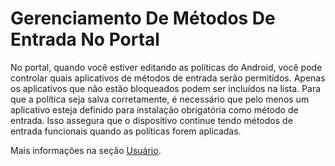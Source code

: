 # Gerenciamento De Métodos De Entrada No Portal

No portal, quando você estiver editando as políticas do Android, você pode controlar quais aplicativos de métodos de entrada serão permitidos. Apenas os aplicativos que não estão bloqueados podem ser incluídos na lista. Para que a política seja salva corretamente, é necessário que pelo menos um aplicativo esteja definido para instalação obrigatória como método de entrada. Isso assegura que o dispositivo continue tendo métodos de entrada funcionais quando as políticas forem aplicadas.

Mais informações na seção [Usuário](../../portal/configuracoes/gerenciar-politicas/editar-politica/editar-politica-android/configuracoes-gerais/usuario.md).
